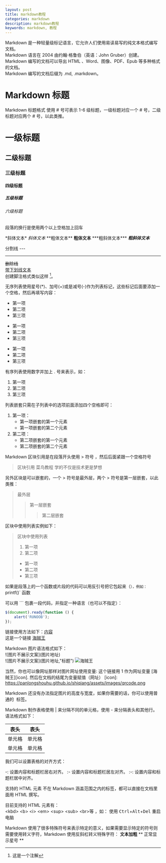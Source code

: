 ```yaml
---
layout: post
title: markdown教程
categories: markdown
description: markdown教程
keywords: markdown, 教程
---
```


Markdown 是一种轻量级标记语言，它允许人们使用易读易写的纯文本格式编写文档。  
Markdown 语言在 2004 由约翰·格鲁伯（英语：John Gruber）创建。  
Markdown 编写的文档可以导出 HTML 、Word、图像、PDF、Epub 等多种格式的文档。  
Markdown 编写的文档后缀为 .md, .markdown。

# Markdown 标题

Markdown 标题格式
使用 # 号可表示 1-6 级标题，一级标题对应一个 # 号，二级标题对应两个 # 号，以此类推。
# 一级标题
## 二级标题
### 三级标题
#### 四级标题
##### 五级标题
###### 六级标题

段落的换行是使用两个以上空格加上回车

\*斜体文本\*
*斜体文本*
\*\*粗体文本\*\*
**粗体文本**
\*\*\*粗斜体文本\*\*\*
***粗斜体文本***

分割线 ---
- - -  
~~删除线~~  
<u>带下划线文本</u>  
创建脚注格式类似这样 [^注解]。
[^注解]: 这是一个注解

无序列表使用星号(*)、加号(+)或是减号(-)作为列表标记，这些标记后面要添加一个空格，然后再填写内容：
* 第一项
* 第二项
* 第三项

+ 第一项
+ 第二项
+ 第三项

- 第一项
- 第二项
- 第三项

有序列表使用数字并加上 . 号来表示，如：
1. 第一项
2. 第二项
3. 第三项

列表嵌套只需在子列表中的选项前面添加四个空格即可：
1. 第一项：
    - 第一项嵌套的第一个元素
    - 第一项嵌套的第二个元素
2. 第二项：
    - 第二项嵌套的第一个元素
    - 第二项嵌套的第二个元素

Markdown 区块引用是在段落开头使用 > 符号 ，然后后面紧跟一个空格符号
> 区块引用 
> 菜鸟教程 
> 学的不仅是技术更是梦想 

另外区块是可以嵌套的，一个 > 符号是最外层，两个 > 符号是第一层嵌套，以此类推：
> 最外层
> > 第一层嵌套
> > > 第二层嵌套

区块中使用列表实例如下：
> 区块中使用列表
> 1. 第一项
> 2. 第二项
> + 第一项
> + 第二项
> + 第三项

如果是段落上的一个函数或片段的代码可以用反引号把它包起来（`），例如：
`printf()` 函数

可以用 ``` 包裹一段代码，并指定一种语言（也可以不指定）：
```javascript
$(document).ready(function () {
    alert('RUNOOB');
});
```

链接使用方法如下：[内容](链接)  
这是一个链接 [海贼王](https://www.shiqiang.space)

Markdown 图片语法格式如下：  
\!\[图片不展示文案\]\(图片地址\)  
\!\[图片不展示文案\]\(图片地址,"标题"\) 
![海贼王](https://panlongshouhu.github.io/shiqiang/assets/images/qrcode.png "海贼王")

当然，你也可以像网址那样对图片网址使用变量:
这个链接用 1 作为网址变量 [海贼王][icon].
然后在文档的结尾为变量赋值（网址）
[icon]: https://panlongshouhu.github.io/shiqiang/assets/images/qrcode.png

Markdown 还没有办法指定图片的高度与宽度，如果你需要的话，你可以使用普通的 <img> 标签。
<!-- <img src="https://panlongshouhu.github.io/shiqiang/assets/images/qrcode.png" width="50%"> -->

Markdown 制作表格使用 | 来分隔不同的单元格，使用 - 来分隔表头和其他行。
语法格式如下：

|  表头   | 表头  |
|  ----  | ----  |
| 单元格  | 单元格 |
| 单元格  | 单元格 |

我们可以设置表格的对齐方式：

-: 设置内容和标题栏居右对齐。
:- 设置内容和标题栏居左对齐。
:-: 设置内容和标题栏居中对齐。

支持的 HTML 元素
不在 Markdown 涵盖范围之内的标签，都可以直接在文档里面用 HTML 撰写。

目前支持的 HTML 元素有：  
&lt;kbd&gt; &lt;b&gt; &lt;i&gt; &lt;em&gt; &lt;sup&gt; &lt;sub&gt; &lt;br&gt;等 ，如：
使用 <kbd>Ctrl</kbd>+<kbd>Alt</kbd>+<kbd>Del</kbd> 重启电脑

Markdown 使用了很多特殊符号来表示特定的意义，如果需要显示特定的符号则需要使用转义字符，Markdown 使用反斜杠转义特殊字符：
**文本加粗** 
\*\* 正常显示星号 \*\*
